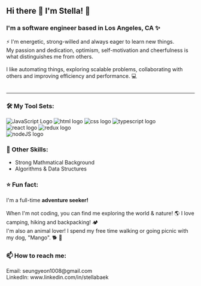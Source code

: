 ### <h2> Hi there 👋 I'm Stella! 🤍 </h2>
<h3> I'm a software engineer based in Los Angeles, CA ✨ </h3>

⚡️ I'm energetic, strong-willed and always eager to learn new things. <br>
My passion and dedication, optimism, self-motivation and cheerfulness is what distinguishes me from others. <br><br>
I like automating things, exploring scalable problems, collaborating with others and improving efficiency and performance. 💻<br><br>
****

<h3> 🛠 My Tool Sets:  </h3>

<p float="left">
<img src="https://img.shields.io/badge/javascript-%23323330.svg?style=for-the-badge&logo=javascript&logoColor=%23F7DF1E" alt="JavaScript Logo" style="display: inline-block">
<img src="https://img.shields.io/badge/html5-%23E34F26.svg?style=for-the-badge&logo=html5&logoColor=white" alt="html logo"  style="display: inline-block">
<img src="https://img.shields.io/badge/css3-%231572B6.svg?style=for-the-badge&logo=css3&logoColor=white" alt="css logo"  style="display: inline-block"> 
<img src="https://img.shields.io/badge/typescript-%23007ACC.svg?style=for-the-badge&logo=typescript&logoColor=white" alt="typescript logo" style="display: inline-block"> <br>
<img src="https://img.shields.io/badge/react-%2320232a.svg?style=for-the-badge&logo=react&logoColor=%2361DAFB" alt="react logo"  style="display: inline-block">
<img src="https://img.shields.io/badge/redux-%23593d88.svg?style=for-the-badge&logo=redux&logoColor=white" alt="redux logo"  style="display: inline-block"> <br>
<img src="https://img.shields.io/badge/node.js-6DA55F?style=for-the-badge&logo=node.js&logoColor=white" alt="nodeJS logo"  style="display: inline-block">

</p>

<h3> 💪 Other Skills: </h3>

<ul>
<li> Strong Mathmatical Background </li>
<li>Algorithms & Data Structures </li>
</ul>

<h3> ⭐️ Fun fact: </h3>
I'm a full-time <b>adventure seeker!</b> <br><br>
When I'm not coding, you can find me exploring the world & nature! 🌎 I love camping, hiking and backpacking! 🏕 <br>
I'm also an animal lover! I spend my free time walking or going picnic with my dog, "Mango". 🐕 🐾

<h3> 📫 How to reach me: </h3>
Email: seungyeon1008@gmail.com <br>
LinkedIn: www.linkedin.com/in/stellabaek

<!--
**StellaBaek/StellaBaek** is a ✨ _special_ ✨ repository because its `README.md` (this file) appears on your GitHub profile.

Here are some ideas to get you started:

- 🔭 I’m currently working on ...
- 🌱 I’m currently learning ...
- 👯 I’m looking to collaborate on ...
- 🤔 I’m looking for help with ...
- 💬 Ask me about ...
- 📫 How to reach me: ...
- 😄 Pronouns: ...
- ⚡ Fun fact: ...
-->
